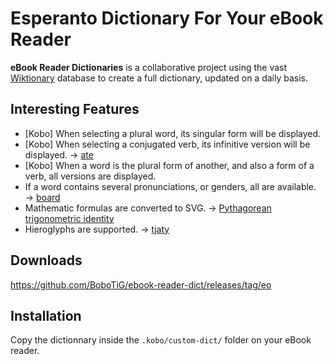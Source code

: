 # Esperanto Dictionary For Your eBook Reader

**eBook Reader Dictionaries** is a collaborative project using the vast [Wiktionary](https://da.wiktionary.org/) database to create a full dictionary, updated on a daily basis.

## Interesting Features

- [Kobo] When selecting a plural word, its singular form will be displayed.
- [Kobo] When selecting a conjugated verb, its infinitive version will be displayed. → [ate](screenshot-ate.png)
- [Kobo] When a word is the plural form of another, and also a form of a verb, all versions are displayed. <!-- → [](screenshot-.png) -->
- If a word contains several pronunciations, or genders, all are available. → [board](screenshot-board.png)
- Mathematic formulas are converted to SVG. → [Pythagorean trigonometric identity](screenshot-pythagorean_trigonometric_identity.png)
- Hieroglyphs are supported. → [tjaty](screenshot-tjaty.png)

## Downloads

https://github.com/BoboTiG/ebook-reader-dict/releases/tag/eo

## Installation

Copy the dictionnary inside the `.kobo/custom-dict/` folder on your eBook reader.
